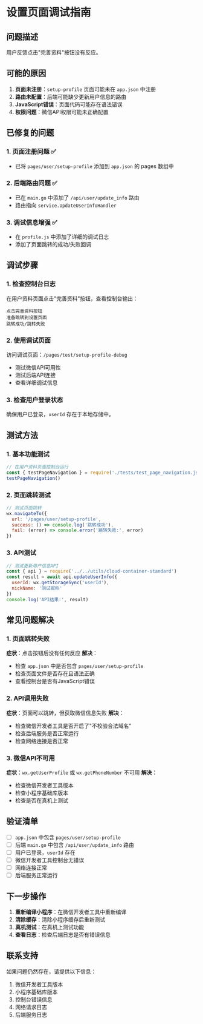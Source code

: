 # 设置页面调试指南

## 问题描述

用户反馈点击"完善资料"按钮没有反应。

## 可能的原因

1. **页面未注册**：`setup-profile` 页面可能未在 `app.json` 中注册
2. **路由未配置**：后端可能缺少更新用户信息的路由
3. **JavaScript错误**：页面代码可能存在语法错误
4. **权限问题**：微信API权限可能未正确配置

## 已修复的问题

### 1. 页面注册问题 ✅
- 已将 `pages/user/setup-profile` 添加到 `app.json` 的 pages 数组中

### 2. 后端路由问题 ✅
- 已在 `main.go` 中添加了 `/api/user/update_info` 路由
- 路由指向 `service.UpdateUserInfoHandler`

### 3. 调试信息增强 ✅
- 在 `profile.js` 中添加了详细的调试日志
- 添加了页面跳转的成功/失败回调

## 调试步骤

### 1. 检查控制台日志
在用户资料页面点击"完善资料"按钮，查看控制台输出：
```
点击完善资料按钮
准备跳转到设置页面
跳转成功/跳转失败
```

### 2. 使用调试页面
访问调试页面：`/pages/test/setup-profile-debug`
- 测试微信API可用性
- 测试后端API连接
- 查看详细调试信息

### 3. 检查用户登录状态
确保用户已登录，`userId` 存在于本地存储中。

## 测试方法

### 1. 基本功能测试
```javascript
// 在用户资料页面控制台运行
const { testPageNavigation } = require('./tests/test_page_navigation.js')
testPageNavigation()
```

### 2. 页面跳转测试
```javascript
// 测试页面跳转
wx.navigateTo({
  url: '/pages/user/setup-profile',
  success: () => console.log('跳转成功'),
  fail: (error) => console.error('跳转失败:', error)
})
```

### 3. API测试
```javascript
// 测试更新用户信息API
const { api } = require('../../utils/cloud-container-standard')
const result = await api.updateUserInfo({
  userId: wx.getStorageSync('userId'),
  nickName: '测试昵称'
})
console.log('API结果:', result)
```

## 常见问题解决

### 1. 页面跳转失败
**症状**：点击按钮后没有任何反应
**解决**：
- 检查 `app.json` 中是否包含 `pages/user/setup-profile`
- 检查页面文件是否存在且语法正确
- 查看控制台是否有JavaScript错误

### 2. API调用失败
**症状**：页面可以跳转，但获取微信信息失败
**解决**：
- 检查微信开发者工具是否开启了"不校验合法域名"
- 检查后端服务是否正常运行
- 检查网络连接是否正常

### 3. 微信API不可用
**症状**：`wx.getUserProfile` 或 `wx.getPhoneNumber` 不可用
**解决**：
- 检查微信开发者工具版本
- 检查小程序基础库版本
- 检查是否在真机上测试

## 验证清单

- [ ] `app.json` 中包含 `pages/user/setup-profile`
- [ ] 后端 `main.go` 中包含 `/api/user/update_info` 路由
- [ ] 用户已登录，`userId` 存在
- [ ] 微信开发者工具控制台无错误
- [ ] 网络连接正常
- [ ] 后端服务正常运行

## 下一步操作

1. **重新编译小程序**：在微信开发者工具中重新编译
2. **清除缓存**：清除小程序缓存后重新测试
3. **真机测试**：在真机上测试功能
4. **查看日志**：检查后端日志是否有错误信息

## 联系支持

如果问题仍然存在，请提供以下信息：
1. 微信开发者工具版本
2. 小程序基础库版本
3. 控制台错误信息
4. 网络请求日志
5. 后端服务日志 
